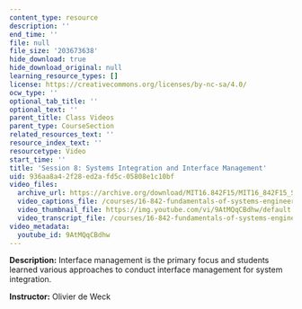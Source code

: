 ```yaml
---
content_type: resource
description: ''
end_time: ''
file: null
file_size: '203673638'
hide_download: true
hide_download_original: null
learning_resource_types: []
license: https://creativecommons.org/licenses/by-nc-sa/4.0/
ocw_type: ''
optional_tab_title: ''
optional_text: ''
parent_title: Class Videos
parent_type: CourseSection
related_resources_text: ''
resource_index_text: ''
resourcetype: Video
start_time: ''
title: 'Session 8: Systems Integration and Interface Management'
uid: 936aa8a4-2f28-ed2a-fd5c-05808e1c10bf
video_files:
  archive_url: https://archive.org/download/MIT16.842F15/MIT16_842F15_S08_SPOC_300k.mp4
  video_captions_file: /courses/16-842-fundamentals-of-systems-engineering-fall-2015/9ac826a1116755dd818a9598b90a7e27_9AtMQqCBdhw.vtt
  video_thumbnail_file: https://img.youtube.com/vi/9AtMQqCBdhw/default.jpg
  video_transcript_file: /courses/16-842-fundamentals-of-systems-engineering-fall-2015/27a884bdbc6b247d9adaf514a1d44404_9AtMQqCBdhw.pdf
video_metadata:
  youtube_id: 9AtMQqCBdhw
---
```


**Description:** Interface management is the primary focus and students learned various approaches to conduct interface management for system integration.

**Instructor:** Olivier de Weck

